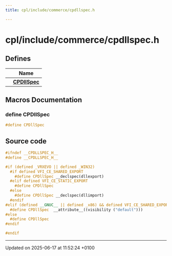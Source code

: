 ```yaml
---
title: cpl/include/commerce/cpdllspec.h

---
```


# cpl/include/commerce/cpdllspec.h



## Defines

|                | Name           |
| -------------- | -------------- |
|  | **[CPDllSpec](cpdllspec_8h.md#define-cpdllspec)**  |




## Macros Documentation

### define CPDllSpec

```cpp
#define CPDllSpec 
```


## Source code

```cpp
#ifndef __CPDLLSPEC_H__
#define __CPDLLSPEC_H__

#if (defined _VRXEVO || defined _WIN32)
  #if defined VFI_CE_SHARED_EXPORT
    #define CPDllSpec __declspec(dllexport)
  #elif defined VFI_CE_STATIC_EXPORT
    #define CPDllSpec
  #else
    #define CPDllSpec __declspec(dllimport)
  #endif
#elif (defined __GNUC__ || defined _x86) && defined VFI_CE_SHARED_EXPORT
  #define CPDllSpec  __attribute__((visibility ("default")))
#else
  #define CPDllSpec
#endif

#endif
```


-------------------------------

Updated on 2025-06-17 at 11:52:24 +0100
